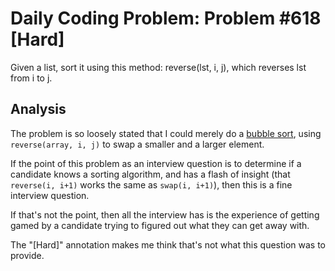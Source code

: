 # Daily Coding Problem: Problem #618 [Hard]

Given a list, sort it using this method: reverse(lst, i, j),
which reverses lst from i to j.

## Analysis

The problem is so loosely stated that I could merely
do a [bubble sort](bubble.go),
using `reverse(array, i, j)` to swap a smaller and a larger element.

If the point of this problem as an interview question is
to determine if a candidate knows a sorting algorithm,
and has a flash of insight (that `reverse(i, i+1)` works the same
as `swap(i, i+1)`), then this is a fine interview question.

If that's not the point, then all the interview has is the
experience of getting gamed by a candidate trying to figured out
what they can get away with.

The "[Hard]" annotation makes me think that's not what
this question was to provide.
